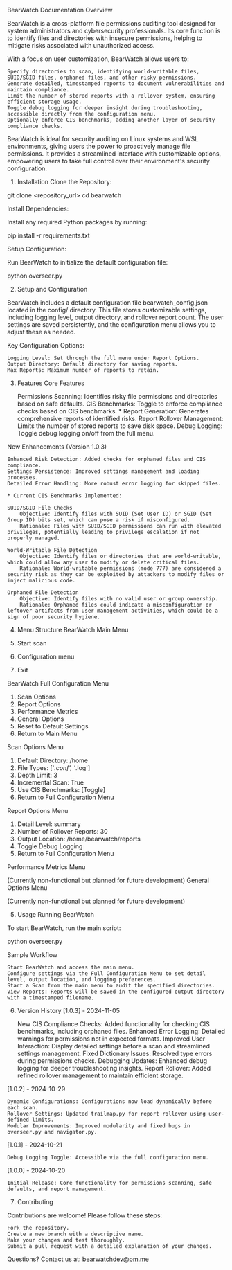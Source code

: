 BearWatch Documentation
Overview

BearWatch is a cross-platform file permissions auditing tool designed for system administrators and cybersecurity professionals. Its core function is to identify files and directories with insecure permissions, helping to mitigate risks associated with unauthorized access.

With a focus on user customization, BearWatch allows users to:

    Specify directories to scan, identifying world-writable files, SUID/SGID files, orphaned files, and other risky permissions.
    Generate detailed, timestamped reports to document vulnerabilities and maintain compliance.
    Limit the number of stored reports with a rollover system, ensuring efficient storage usage.
    Toggle debug logging for deeper insight during troubleshooting, accessible directly from the configuration menu.
    Optionally enforce CIS benchmarks, adding another layer of security compliance checks.

BearWatch is ideal for security auditing on Linux systems and WSL environments, giving users the power to proactively manage file permissions. It provides a streamlined interface with customizable options, empowering users to take full control over their environment's security configuration.

1. Installation
Clone the Repository:

git clone <repository_url>
cd bearwatch

Install Dependencies:

Install any required Python packages by running:

pip install -r requirements.txt

Setup Configuration:

Run BearWatch to initialize the default configuration file:

python overseer.py

2. Setup and Configuration

BearWatch includes a default configuration file bearwatch_config.json located in the config/ directory. This file stores customizable settings, including logging level, output directory, and rollover report count. The user settings are saved persistently, and the configuration menu allows you to adjust these as needed.

Key Configuration Options:

    Logging Level: Set through the full menu under Report Options.
    Output Directory: Default directory for saving reports.
    Max Reports: Maximum number of reports to retain.
    
3. Features
Core Features

    Permissions Scanning: Identifies risky file permissions and directories based on safe defaults.
    CIS Benchmarks: Toggle to enforce compliance checks based on CIS benchmarks. *
    Report Generation: Generates comprehensive reports of identified risks.
    Report Rollover Management: Limits the number of stored reports to save disk space.
    Debug Logging: Toggle debug logging on/off from the full menu.

New Enhancements (Version 1.0.3)

    Enhanced Risk Detection: Added checks for orphaned files and CIS compliance.
    Settings Persistence: Improved settings management and loading processes.
    Detailed Error Handling: More robust error logging for skipped files.

    * Current CIS Benchmarks Implemented:

    SUID/SGID File Checks
        Objective: Identify files with SUID (Set User ID) or SGID (Set Group ID) bits set, which can pose a risk if misconfigured.
        Rationale: Files with SUID/SGID permissions can run with elevated privileges, potentially leading to privilege escalation if not properly managed.

    World-Writable File Detection
        Objective: Identify files or directories that are world-writable, which could allow any user to modify or delete critical files.
        Rationale: World-writable permissions (mode 777) are considered a security risk as they can be exploited by attackers to modify files or inject malicious code.

    Orphaned File Detection
        Objective: Identify files with no valid user or group ownership.
        Rationale: Orphaned files could indicate a misconfiguration or leftover artifacts from user management activities, which could be a sign of poor security hygiene.

4. Menu Structure
BearWatch Main Menu

1. Start scan
2. Configuration menu
0. Exit

BearWatch Full Configuration Menu

1. Scan Options
2. Report Options
3. Performance Metrics
4. General Options
5. Reset to Default Settings
0. Return to Main Menu

Scan Options Menu

1. Default Directory: /home
2. File Types: ['*.conf', '*.log']
3. Depth Limit: 3
4. Incremental Scan: True
5. Use CIS Benchmarks: [Toggle]
0. Return to Full Configuration Menu

Report Options Menu

1. Detail Level: summary
2. Number of Rollover Reports: 30
3. Output Location: /home/bearwatch/reports
4. Toggle Debug Logging
0. Return to Full Configuration Menu

Performance Metrics Menu

(Currently non-functional but planned for future development)
General Options Menu

(Currently non-functional but planned for future development)

5. Usage
Running BearWatch

To start BearWatch, run the main script:

python overseer.py

Sample Workflow

    Start BearWatch and access the main menu.
    Configure settings via the Full Configuration Menu to set detail level, output location, and logging preferences.
    Start a Scan from the main menu to audit the specified directories.
    View Reports: Reports will be saved in the configured output directory with a timestamped filename.

6. Version History
[1.0.3] - 2024-11-05

    New CIS Compliance Checks: Added functionality for checking CIS benchmarks, including orphaned files.
    Enhanced Error Logging: Detailed warnings for permissions not in expected formats.
    Improved User Interaction: Display detailed settings before a scan and streamlined settings management.
    Fixed Dictionary Issues: Resolved type errors during permissions checks.
    Debugging Updates: Enhanced debug logging for deeper troubleshooting insights.
    Report Rollover: Added refined rollover management to maintain efficient storage.

[1.0.2] - 2024-10-29

    Dynamic Configurations: Configurations now load dynamically before each scan.
    Rollover Settings: Updated trailmap.py for report rollover using user-defined limits.
    Modular Improvements: Improved modularity and fixed bugs in overseer.py and navigator.py.

[1.0.1] - 2024-10-21

    Debug Logging Toggle: Accessible via the full configuration menu.

[1.0.0] - 2024-10-20

    Initial Release: Core functionality for permissions scanning, safe defaults, and report management.

7. Contributing

Contributions are welcome! Please follow these steps:

    Fork the repository.
    Create a new branch with a descriptive name.
    Make your changes and test thoroughly.
    Submit a pull request with a detailed explanation of your changes.

Questions? Contact us at: bearwatchdev@pm.me